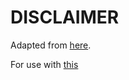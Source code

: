 # DISCLAIMER

Adapted from [here](https://github.com/MonetDBSolutions/tpch-scripts).

For use with [this](git@github.com:abejgonzalez/monetdb-cluster-tpch-analysis.git)
